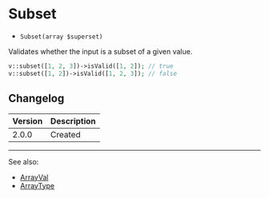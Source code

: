 # Subset

- `Subset(array $superset)`

Validates whether the input is a subset of a given value.

```php
v::subset([1, 2, 3])->isValid([1, 2]); // true
v::subset([1, 2])->isValid([1, 2, 3]); // false
```

## Changelog

Version | Description
--------|-------------
  2.0.0 | Created

***
See also:

- [ArrayVal](ArrayVal.md)
- [ArrayType](ArrayType.md)
